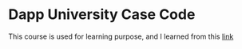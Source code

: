 # Dapp University Case Code

This course is used for learning purpose, and I learned from this [link](https://www.youtube.com/playlist?list=PLS5SEs8ZftgVV6ah1fo2IvlHk1kTCy6un)